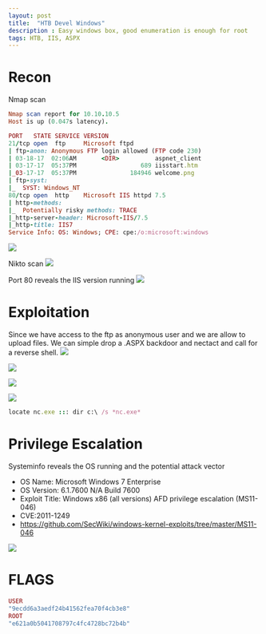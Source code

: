 ```yaml
---
layout: post
title:  "HTB Devel Windows"
description : Easy windows box, good enumeration is enough for root
tags: HTB, IIS, ASPX
---
```


# Recon

Nmap scan
```ruby
Nmap scan report for 10.10.10.5
Host is up (0.047s latency).

PORT   STATE SERVICE VERSION
21/tcp open  ftp     Microsoft ftpd
| ftp-anon: Anonymous FTP login allowed (FTP code 230)
| 03-18-17  02:06AM       <DIR>          aspnet_client
| 03-17-17  05:37PM                  689 iisstart.htm
|_03-17-17  05:37PM               184946 welcome.png
| ftp-syst: 
|_  SYST: Windows_NT
80/tcp open  http    Microsoft IIS httpd 7.5
| http-methods: 
|_  Potentially risky methods: TRACE
|_http-server-header: Microsoft-IIS/7.5
|_http-title: IIS7
Service Info: OS: Windows; CPE: cpe:/o:microsoft:windows
```
![](https://lh3.googleusercontent.com/7YOWvTUb09J_ksV3WWZEsMonOjq0V8eAOdLhuPRM0lkcaN_X6Lm4zKyXZsEzDE1eCHSQiHs25YUEBOzM6m84NAoSP21UOb_Odxo32WgfAhUzFsRpLE05fmAwErP9YUo092tkQh35EFUGyJhgSvz7-O-FArcChAJ2-AAO1zrgzDOtfBS0yvRrsZ3g-YMYcrG_HOl4mGOETdWh4yjYUi5dpxF3HlkPWUiHkg5glN6EHmUNTXqfDM0gCS-Jy38qvw5lF1bnQprzDsxEV6lw4XoeiQZEQXZbrzf6h4M_-dV_GxAYEZ2dbIoinrZh1ia_ZR5zZVCGhy9I1yi-6ZE93KYjIWFCPCKET88rAy96JEtDOXpT3df9hU_zrR8aNqGNQeB9zM6iH_DfCwslr5HqbEF5v8ci8XL-_dxhWKlYpye5bGrJoNvPxm-rGpXCINdOmCHcb_BEkH302OBALO8CM8w0vgwuhkTRPmU3vINZVZ7fuyCjcXN1EGfoSu2ox0qszopKavqMveWCOnQgGEyW0xwk-TSwO_icZ_AkPDtbbsiOlILLlRaXmJ1WSkcQIcz_lQCuAqI_HLko4-tbVLchI2B-RhbU6infpT19QG2lAeQrIL-RNZbAuHluTAqZWTVj5S5OwAwzROTPGNFzV1HgE93fkT720Tk5_eVjw_x8ROdn95b934c0Smo6VB8=w955-h438-no)

Nikto scan
![](https://lh3.googleusercontent.com/0XrPKDV08lIglSfM3Badgu5MIE-rViHoswE7tuoTQFqxndcn61hp31gNOnxwBkHiDXQQ44mtIzwMvdEmWO7FDllL4jSb-IIk7UolpYR0O0BYWLlFwnmKuaWEMyzOciVIJHYJ8vEe0T936ZsWBQiLLYNpkpSYKaZDVTcgWjddPaZ-sg_eGoFHLytcpVyecUIw5Q1KCekayJg5mCRPnBRTS-x2IJ4QUTvmqVXmGvxCcfGV7knlwn8LFezkwhT6oeg3np13kyKhLRfX00OgOktHyil2fKl1tZgyxyVMgXQjai_yhUui9AuWa3lNwOGJiMIsOiUcB15ragKl7BJ9GNdxalRKp9CwQlovWfFEo0zlUbH7el6E8SqgQo2zISvu5hiCLrXCRjJoE2tsUC_2fF9SR9n_c_JkXQjgv3Vsn4iKmnF9swiJkNJEMCBtICNEeoOvBQ1i4Vhp3bHW5oG6fo0eyIBr9jMy6ncm2iDtUsb2_5M2-QWG5WQZoIiVDz13pMErRZA7PTAjVyq0IArPZq-Ohqf41yfxjf8_yUoeV-BTD34lAAZUFlXyR0zpU1BhWtfSC6alFehI-MaxxubZx9F-X2s8OITTkm9GVINDyyLIohHGVkPck5ETHC7BjodxRpOYKXBl_a3bU2e2CnlSfPaOKdi_HTzR1gbjxCRhz627I2nBHi1sc77gtV8=w805-h383-no)

Port 80 reveals the IIS version running
![](https://lh3.googleusercontent.com/xWO7znVLumikMu_8jHAG2eU9v2JesFP3FYsRYRKB_-I7kzWryBCuO0AunJQ38WPTwq9viecOnuTmVmr1tjpTm0NP76REbdsfv0L02Nmku8rz773H0-39SNVRBcz8kSBXm4-u_IQ_Wpm-rJMnpJ4o1I3lcNRPT56hxOFsS8EWhJquK21EpFOomiSzIKc9mqVUCeGvEiSCJQlmQSaf_Sn7hMqwdLE1gjwD0KAm9ayWu5x1MlIa1fse8lvBepFuWjrxhTj6-Jevpe3MuITnZHJzVD9WW3bR_38lLh-59eN2JKTP9DzYrbBs_oVGbgu6fXZ6ivpMHOsKxLVvCl2OGbK0DJ51S5xCPCrix1uFgS3yHRpznLpcRI9KDc3-pnEU0viea3vS1gjmJuH0-mKF4SSmTMHn0yYNIq0B68DUUBplMIczBkLFuWe0XnpkfTQB1dtHLivB2ZjAsAwuHQ1uxBVfDX8IgaYHky3GzIvDGl0yNvEoHFUPFlaYZTcon6YaOTZu99IHdvbl4YL5EX7nDx4Y5ggdmtGbMDxlZPU3B2eB2giQ0X7dXq_CoCrAthYPv2YXShecPJhcgFsIseX2Bs7xGT5Q-_17hyOyf6U2--qlvl3SefhBU9DWSkwT2qXP4DY20i0YbwM9_ljQ1UWuR2htHzxjco40pQ68nk7U8GuRbWJeNUGn1kW49a0=w838-h458-no)

# Exploitation
Since we have access to the ftp as anonymous user and we are allow to upload files. 
We can simple drop a .ASPX backdoor and nectact and call for a reverse shell.
![](https://lh3.googleusercontent.com/wE0bevsLverTwail1zjgkcOiq6GrGPzx8j05fiUUEQVHSHM4Xf_QvP5kgXilvsgu--aYubRSotaV_fo3PLeYpFCkZjYagHwS3oltLGGpC32Q5Uskdf_Qx76Wx0_dSjwoe54aOhe__ELBL6siJBB5xKMFLJHqVmu_jSNJO9ufMoSdr9vSCGUUGi0TpCcZHWTJnP_qdHMdxWa_mGO4Zhced9lmNtrNXwtosdoM58byehV96peVOBQL54ZDIqdVtlp_Gyvn2SIwMZWXKB37ZTH7Za_CII0_lgg0VpQnA01njRDXA2Qcfdb8su24Q56ngbNRkEiOyn7JZSqLNgHv0IPZ-cbNBLa9lXaIvRwbIacUkIcZeaoIU0Y1FMHWZqU5QO71_90VTgw9iGcKugzuVAvfgZkkC3ZMKzTVwXDhDef4M41OUpbjwcHvjM4r6dKD0d840jbkz0nHf7mSMoxE9ItY3XKpbcmOH_7fns9stHmF4XRQZ9eH9GMdnPRjo3kochcliB0QjvQ6F719UiOfpJbzscb6GI_qA0RVv0Jydb-zSx5YiUbFbTMXxYrLmStaoqugsQWNKFR1vSOvjlrwDEqwW1c8r4e76mAqVkCkcrgZLPhEUqCp5eRNvC8hvVSYPFRXsaewTi-Jn55Xt6cyrdiRny-sKsmpU_EPfI0U77cKW37N1L49GX9Kuzo=w656-h309-no)

![](https://lh3.googleusercontent.com/iQ6rg5UEQ3DLqaTFKnnhLK3qAOR0Fya-9GvBwm7QyYVcmp3UdfYxmJwToLkF43UBSNXJvwRVxYZgbj-3Dgh4r9nE6p1zLYxrginF67bea0LAizPA8jOhhyyHwP--QtZ0jMWNbHW4R7TEpFmzlfTkbWRRxMOGdD7yz3kjoxl9068ne9ja9NvdnhjNYZ2Tarv9GmyJvnbBIGf4sNdDHqm8zIPqerzYIY4P2S9zs_kYpLQksvS2HrpDtESwKPP7l4tFCAQ1ECLiKkYW5tywVbovVKdw3IEWlopBUgM743wv3zZM_nfpb1tGBad0l4GCULtt-Zs1Piw6kXrSqE005VK7IK54WooqNbGdrHVYFUR3yWR2TRbFRr-iVAVEQC8bnGRw9sEdJ_43jBaKEh6XlmYHnXL1XuX9CEocEEIiTJe7VOUMi-Fy_hDuHJqNRNR2g9p4nZhSDt9qItcTR9BzLxCFLr4WrTolhoBx7tID_25N5aUH3xpno3Q77If0-ex_wg6VIID2iuLpHMo9kMeTzQq7nTW98vGycYvuIdKfswqpvi58CioF1R-_E6b6oY_jyYhkzBPi60obw2XmXcQz4y6iRZBy5JS1up97O_OqQaVmRwI0C4vV30G_OpsTmZuDpfQDFfw2mFo1jm1ATXzn0NSx5V7v_fjkwPOByzR9wU0M2O25y63DXD4n9sM=w485-h409-no)

![](https://lh3.googleusercontent.com/pp8IGkBcuzcjNePP8R-24104roSBmHtzxuBv82Ap9iiNvIr-hG4tW1_7HoWYtb1W_Cga6s_N4r7KsyAN9khOHQWn5vvJFBKms7bS1SRBYXV6JJtiWSDa3HszcqCggDtxEgt48PJYZSr9GXwiSFbsdXV-UYm7aQtFhOi7OaifpxSGGXLUlMN-_LQd8tRpM8cMbrgEFlCpautKqK3HfxJKw_ek14E1OU0WffsfKF0RelLQ9Qwg6vl4BsdW3Anh4H4ZYcrU_zA7IhCPYzI0NEuhYUGDLhpwnNOOhJ5k-WupIDJNin2-vh44iv6sR_MYS8xT7Z7Q02retXjx-ABCr6oXSJ85KcFMh9qV0sUsdB5G6vw77-dzN6QvSGecZeo7SWTuKy87ocWRqRlyFLnOFw1gDSLiSawNaLedNYgmk9ma22Hx6bEa2D08OPomTIjCiP8ZCXp2Q51ye3OwXPHQTv6H75gS-PRjC8ZrhKFxhgYjU0o020bQCvOJC4FaHrRFgKaJWOwXTyWryewdqSKEJKV01cDnbvPR__Qr1jJPgviIceIFp5jrXwmFTFHpNpMOTIvEEmJ-hc4TmkMTUDLm2yaIXU-lE2SKzJL_dpSVo2dYRFUO0cWpg66zdHiMu2R3QX1Mo9RbLo7DD1rLNVq_P8LMQTbTUQy5fGrUYsnhrmOMV5OtPa7V9DsGiBY=w602-h120-no)

![](https://lh3.googleusercontent.com/8fDfq91GEa4s37J-iWqRWJ38nrLL6kHY-2NKNgyvVUbql8jUIzTqhhaSpe4Y19NskBgYpWr87_eBJO6okZ0BElDwi9S3lmKtHyMssClS32n6sscq2RRr14P-Wxn0StbLxNcNi7Ry_8hQh49_RO3LcKfg7I91a94Mq_ooB_jV-RypO8jT2mn6APZZSjfGelDUA4u5C-sbrVT7zuwfP-JSbEleGWMa4jlQ2oLHYeZvtUFDvH-dJHMDF0s-YKSZT2VkIwQ2SDmXWxPeCcs_QNeEKvZ2_yGZRpGsxpFx5wHRPw9rwpVt6y9QP803ysH5gTrbKDhbURsP2IeDF1XSnkpg4G60gtz4KaTcJR_MSo3OIAVk79j0Qw9r_uoMatyXifFNlRx5XGDoGeNVBuxGF0-9rVnZn91kF2CjowMh9PJ5qsvYaoiCVrhlKTqoZalbs2S8Exz0BOMwHs9GPKZ1bAoqOjzARcF9blaC_k2bo4X5_tPVBECRIP8re_KPnwg8TKPMl703mDpxiX_7hyV8mU2l75_NgbRWRTBdxVXzG0t06KL9sv-SZjEUW7N4MBSptcvOqaoBs5FPLh8HvzUyE66Shwd41PIP7fQi-0KAJeukrK2CJfzpMscuBmKxK0AqLIdxwOBlRVanQ8WQ5ziQUTqECi1hMUqwITMoDKTS7cGir13cnclTKw5_Ueg=w719-h302-no)

```ruby
locate nc.exe ::: dir c:\ /s *nc.exe*
```
# Privilege Escalation
Systeminfo reveals the OS  running and the potential attack vector

- OS Name: Microsoft Windows 7 Enterprise
- OS Version: 6.1.7600 N/A Build 7600
- Exploit Title: Windows x86 (all versions) AFD privilege escalation (MS11-046)
- CVE:2011-1249
- https://github.com/SecWiki/windows-kernel-exploits/tree/master/MS11-046

![](https://lh3.googleusercontent.com/MSX05alwrksVIvWjIPR65XX3UpH7n0zmWt4Iam_1loQiRYAIcVhUBRHOOn4uHkCsrULcQHrRhss9qBjIc9DoxZ10vOgKn0atFgr9vzzBAVaekeJQxVcxlw_kAIzawNV4RD7DMQcwMlubHQ2Vz0Z4s487G2524DFzvTFZtOHbYD8GAYMIi1X8NBw14AoAmh1emWpQxQJNddfBQG7fxGiT2HRZumFvNuGBUDxP6_Cxil3PNiQ9eQz_lw8pi2Ji3oBrfsqn7f-iBMg_Jz5OHEdGU4dunl1AzLKN8DY5i_fB7u470jYk5D5BKNsd1UiuzUZyZL27VsNqGhk-iIz8XooQMM8bZSKV3nKc-uxWqgDHtnFWeM5nERBulEZTXAjUlmoWrjWn-QFcsaXLMCS7H6XHwLuFuVhVxJjuBzsiB1jU3bxo2LdyR-N1_Bfi_UJhvOj2D57pwnoFpRjAMxa_dSMmoVHTfAZbwpkNmN-Pa6zJpcjAg3Oill08iIGEY4LMAwqb8DVK1iGplFpVCaiR7aeg5YOe7UMie8ScRpflzCVopjunB1UzT3MsghJRcEzBQYmewAaJG7_t_41kSPUUQdXkk9Ug58Iin7udvQx18T-LxITpAOswUgPuiX8e0I_g2vn8_vVLf2pLtnEATftiwAXfAktSoIvmcJCmAG7qYIDxkxkk7nIYTSw1mG8=w800-h447-no)

# FLAGS
```ruby
USER
"9ecdd6a3aedf24b41562fea70f4cb3e8"
ROOT
"e621a0b5041708797c4fc4728bc72b4b"
```

